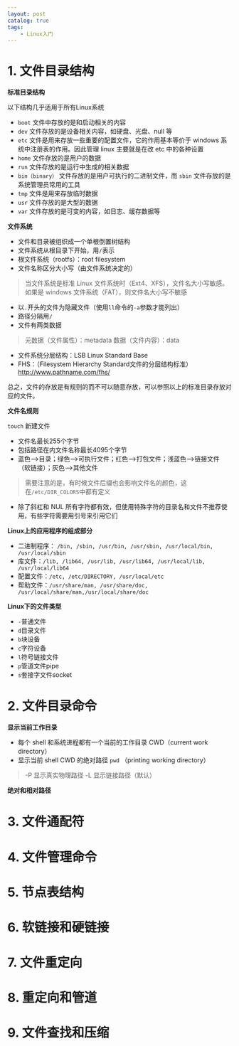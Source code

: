 ```yaml
---
layout: post   	
catalog: true 	
tags:
    - Linux入门
---
```



# 1. 文件目录结构

**标准目录结构**

以下结构几乎适用于所有Linux系统

- `boot` 文件中存放的是和启动相关的内容
- `dev` 文件存放的是设备相关内容，如硬盘、光盘、null 等
- `etc` 文件是用来存放一些重要的配置文件，它的作用基本等价于 windows 系统中注册表的作用。因此管理 linux 主要就是在改 etc 中的各种设置
- `home` 文件存放的是用户的数据
- `run` 文件存放的是运行中生成的相关数据
- `bin（binary）` 文件存放的是用户可执行的二进制文件，而 `sbin` 文件存放的是系统管理员常用的工具
- `tmp` 文件是用来存放临时数据
- `usr` 文件存放的是大型的数据
- `var` 文件存放的是可变的内容，如日志、缓存数据等 

**文件系统**

- 文件和目录被组织成一个单根倒置树结构
- 文件系统从根目录下开始，用`/`表示
- 根文件系统（rootfs）：root filesystem
- 文件名称区分大小写（由文件系统决定的）
>当文件系统是标准 Linux 文件系统时（Ext4、XFS），文件名大小写敏感。如果是 windows 文件系统（FAT），则文件名大小写不敏感
- 以`.`开头的文件为隐藏文件（使用`ll`命令的`-a`参数才能列出）
- 路径分隔用`/`
- 文件有两类数据
>元数据（文件属性）：metadata
>数据（文件内容）：data
- 文件系统分层结构：LSB Linux Standard Base
- FHS：（Filesystem Hierarchy Standard文件的分层结构标准）http://www.pathname.com/fhs/

总之，文件的存放是有规则的而不可以随意存放，可以参照以上的标准目录存放对应的文件。

**文件名规则**

`touch` 新建文件

- 文件名最长255个字节
- 包括路径在内文件名称最长4095个字节
- 蓝色-->目录；绿色-->可执行文件；红色-->打包文件；浅蓝色-->链接文件（软链接）；灰色-->其他文件
>需要注意的是，有时候文件后缀也会影响文件名的颜色，这在`/etc/DIR_COLORS`中都有定义
- 除了斜杠和 NUL 所有字符都有效，但使用特殊字符的目录名和文件不推荐使用，有些字符需要用引号来引用它们

**Linux上的应用程序的组成部分**

- 二进制程序： `/bin, /sbin, /usr/bin, /usr/sbin, /usr/local/bin, /usr/local/sbin`
- 库文件：`/lib, /lib64, /usr/lib, /usr/lib64, /usr/local/lib, /usr/local/lib64`
- 配置文件：`/etc, /etc/DIRECTORY, /usr/local/etc`
- 帮助文件：`/usr/share/man, /usr/share/doc, /usr/local/share/man,/usr/local/share/doc`

**Linux下的文件类型**

- `-`普通文件
- `d`目录文件
- `b`块设备
- `c`字符设备
- `l`符号链接文件
- `p`管道文件pipe
- `s`套接字文件socket

# 2. 文件目录命令

**显示当前工作目录**

- 每个 shell 和系统进程都有一个当前的工作目录 CWD（current work directory）
- 显示当前 shell CWD 的绝对路径 `pwd` （printing working directory）
>-P 显示真实物理路径
>-L 显示链接路径（默认）

**绝对和相对路径**



# 3. 文件通配符

# 4. 文件管理命令

# 5. 节点表结构

# 6. 软链接和硬链接

# 7. 文件重定向

# 8. 重定向和管道

# 9. 文件查找和压缩
